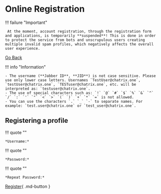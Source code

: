 # Online Registration

!!! failure "Important"

     At the moment, account registration, through the registration form and applications, is temporarily **suspended**! This is done in order to protect the service from bots and unscrupulous users creating multiple invalid spam profiles, which negatively affects the overall user experience.

<a href="javascript:history.go(-1)">Go Back</a>

!!! info "Information"

    - The username (**Jabber ID**, **JID**) is not case sensitive. Please use only lower case letters. Usernames `TestUser@chatrix.one`, `testUser@chatrix.one`, `TESTuser@chatrix.one`, etc. will be interpreted as: `testuser@chatrix.one`.
    - The use of special characters such as: `!` `@` `#` `$` `%` `&` `^` `/` `:` `'` `"` `<` `>` `(` `)` `+` `*` `=` is not allowed.
    - You can use the characters `.` `_` `-` to separate names. For example: `test.user@chatrix.one` or `test_user@chatrix.one`.

## Registering a profile

!!! quote ""

    *Username:*

!!! quote ""

    *Password:*

!!! quote ""

    *Repeat Password:*

[Register](https://docs.chatrix.one/en/registration/#ways-to-register-an-account){ .md-button }
